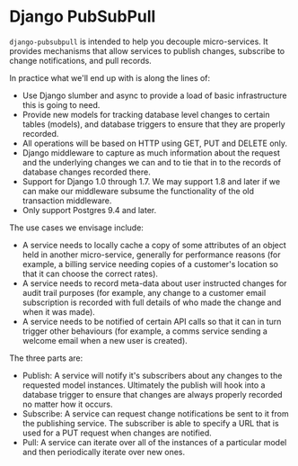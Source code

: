 # Django PubSubPull #

`django-pubsubpull` is intended to help you decouple micro-services. It provides mechanisms that allow services to publish changes, subscribe to change notifications, and pull records.

In practice what we'll end up with is along the lines of:

* Use Django slumber and async to provide a load of basic infrastructure this is going to need.
* Provide new models for tracking database level changes to certain tables (models), and database triggers to ensure that they are properly recorded.
* All operations will be based on HTTP using GET, PUT and DELETE only.
* Django middleware to capture as much information about the request and the underlying changes we can and to tie that in to the records of database changes recorded there.
* Support for Django 1.0 through 1.7. We may support 1.8 and later if we can make our middleware subsume the functionality of the old transaction middleware.
* Only support Postgres 9.4 and later.

The use cases we envisage include:

* A service needs to locally cache a copy of some attributes of an object held in another micro-service, generally for performance reasons (for example, a billing service needing copies of a customer's location so that it can choose the correct rates).
* A service needs to record meta-data about user instructed changes for audit trail purposes (for example, any change to a customer email subscription is recorded with full details of who made the change and when it was made).
* A service needs to be notified of certain API calls so that it can in turn trigger other behaviours (for example, a comms service sending a welcome email when a new user is created).

The three parts are:

* Publish: A service will notify it's subscribers about any changes to the requested model instances. Ultimately the publish will hook into a database trigger to ensure that changes are always properly recorded no matter how it occurs.
* Subscribe: A service can request change notifications be sent to it from the publishing service. The subscriber is able to specify a URL that is used for a PUT request when changes are notified.
* Pull: A service can iterate over all of the instances of a particular model and then periodically iterate over new ones.

